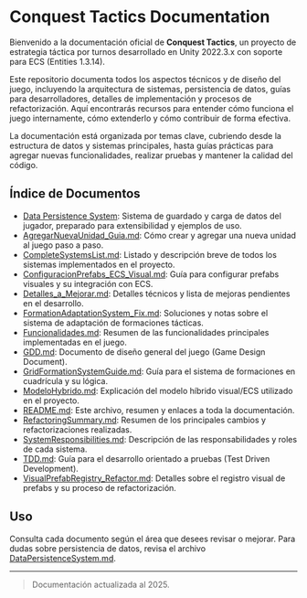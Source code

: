 
# Conquest Tactics Documentation

Bienvenido a la documentación oficial de **Conquest Tactics**, un proyecto de estrategia táctica por turnos desarrollado en Unity 2022.3.x con soporte para ECS (Entities 1.3.14).

Este repositorio documenta todos los aspectos técnicos y de diseño del juego, incluyendo la arquitectura de sistemas, persistencia de datos, guías para desarrolladores, detalles de implementación y procesos de refactorización. Aquí encontrarás recursos para entender cómo funciona el juego internamente, cómo extenderlo y cómo contribuir de forma efectiva.

La documentación está organizada por temas clave, cubriendo desde la estructura de datos y sistemas principales, hasta guías prácticas para agregar nuevas funcionalidades, realizar pruebas y mantener la calidad del código.

## Índice de Documentos


- [Data Persistence System](./DataPersistenceSystem.md):
  Sistema de guardado y carga de datos del jugador, preparado para extensibilidad y ejemplos de uso.
- [AgregarNuevaUnidad_Guia.md](./AgregarNuevaUnidad_Guia.md):
  Cómo crear y agregar una nueva unidad al juego paso a paso.
- [CompleteSystemsList.md](./CompleteSystemsList.md):
  Listado y descripción breve de todos los sistemas implementados en el proyecto.
- [ConfiguracionPrefabs_ECS_Visual.md](./ConfiguracionPrefabs_ECS_Visual.md):
  Guía para configurar prefabs visuales y su integración con ECS.
- [Detalles_a_Mejorar.md](./Detalles_a_Mejorar.md):
  Detalles técnicos y lista de mejoras pendientes en el desarrollo.
- [FormationAdaptationSystem_Fix.md](./FormationAdaptationSystem_Fix.md):
  Soluciones y notas sobre el sistema de adaptación de formaciones tácticas.
- [Funcionalidades.md](./Funcionalidades.md):
  Resumen de las funcionalidades principales implementadas en el juego.
- [GDD.md](./GDD.md):
  Documento de diseño general del juego (Game Design Document).
- [GridFormationSystemGuide.md](./GridFormationSystemGuide.md):
  Guía para el sistema de formaciones en cuadrícula y su lógica.
- [ModeloHybrido.md](./ModeloHybrido.md):
  Explicación del modelo híbrido visual/ECS utilizado en el proyecto.
- [README.md](./README.md):
  Este archivo, resumen y enlaces a toda la documentación.
- [RefactoringSummary.md](./RefactoringSummary.md):
  Resumen de los principales cambios y refactorizaciones realizadas.
- [SystemResponsibilities.md](./SystemResponsibilities.md):
  Descripción de las responsabilidades y roles de cada sistema.
- [TDD.md](./TDD.md):
  Guía para el desarrollo orientado a pruebas (Test Driven Development).
- [VisualPrefabRegistry_Refactor.md](./VisualPrefabRegistry_Refactor.md):
  Detalles sobre el registro visual de prefabs y su proceso de refactorización.

## Uso

Consulta cada documento según el área que desees revisar o mejorar. Para dudas sobre persistencia de datos, revisa el archivo [DataPersistenceSystem.md](./DataPersistenceSystem.md).

---

> Documentación actualizada al 2025.

